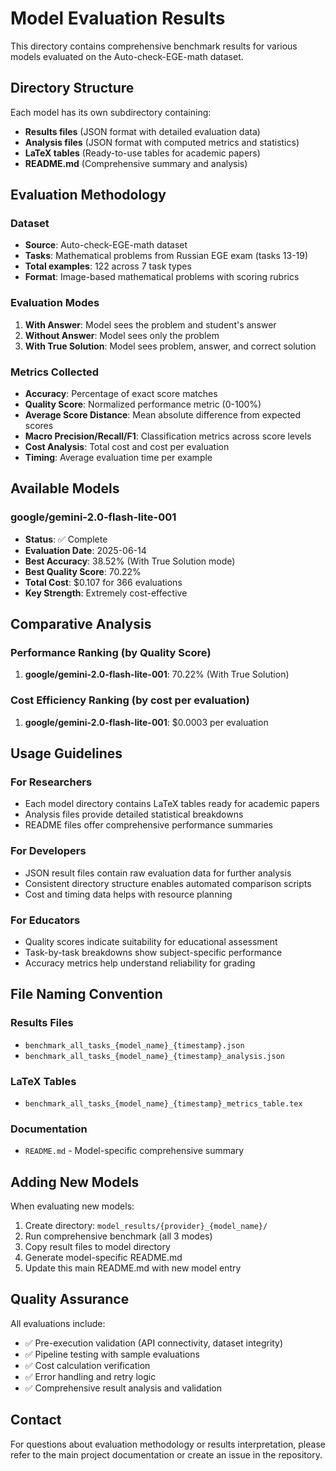 # Model Evaluation Results

This directory contains comprehensive benchmark results for various models evaluated on the Auto-check-EGE-math dataset.

## Directory Structure

Each model has its own subdirectory containing:
- **Results files** (JSON format with detailed evaluation data)
- **Analysis files** (JSON format with computed metrics and statistics)
- **LaTeX tables** (Ready-to-use tables for academic papers)
- **README.md** (Comprehensive summary and analysis)

## Evaluation Methodology

### Dataset
- **Source**: Auto-check-EGE-math dataset
- **Tasks**: Mathematical problems from Russian EGE exam (tasks 13-19)
- **Total examples**: 122 across 7 task types
- **Format**: Image-based mathematical problems with scoring rubrics

### Evaluation Modes
1. **With Answer**: Model sees the problem and student's answer
2. **Without Answer**: Model sees only the problem
3. **With True Solution**: Model sees problem, answer, and correct solution

### Metrics Collected
- **Accuracy**: Percentage of exact score matches
- **Quality Score**: Normalized performance metric (0-100%)
- **Average Score Distance**: Mean absolute difference from expected scores
- **Macro Precision/Recall/F1**: Classification metrics across score levels
- **Cost Analysis**: Total cost and cost per evaluation
- **Timing**: Average evaluation time per example

## Available Models

### google/gemini-2.0-flash-lite-001
- **Status**: ✅ Complete
- **Evaluation Date**: 2025-06-14
- **Best Accuracy**: 38.52% (With True Solution mode)
- **Best Quality Score**: 70.22%
- **Total Cost**: $0.107 for 366 evaluations
- **Key Strength**: Extremely cost-effective

## Comparative Analysis

### Performance Ranking (by Quality Score)
1. **google/gemini-2.0-flash-lite-001**: 70.22% (With True Solution)

### Cost Efficiency Ranking (by cost per evaluation)
1. **google/gemini-2.0-flash-lite-001**: $0.0003 per evaluation

## Usage Guidelines

### For Researchers
- Each model directory contains LaTeX tables ready for academic papers
- Analysis files provide detailed statistical breakdowns
- README files offer comprehensive performance summaries

### For Developers
- JSON result files contain raw evaluation data for further analysis
- Consistent directory structure enables automated comparison scripts
- Cost and timing data helps with resource planning

### For Educators
- Quality scores indicate suitability for educational assessment
- Task-by-task breakdowns show subject-specific performance
- Accuracy metrics help understand reliability for grading

## File Naming Convention

### Results Files
- `benchmark_all_tasks_{model_name}_{timestamp}.json`
- `benchmark_all_tasks_{model_name}_{timestamp}_analysis.json`

### LaTeX Tables
- `benchmark_all_tasks_{model_name}_{timestamp}_metrics_table.tex`

### Documentation
- `README.md` - Model-specific comprehensive summary

## Adding New Models

When evaluating new models:
1. Create directory: `model_results/{provider}_{model_name}/`
2. Run comprehensive benchmark (all 3 modes)
3. Copy result files to model directory
4. Generate model-specific README.md
5. Update this main README.md with new model entry

## Quality Assurance

All evaluations include:
- ✅ Pre-execution validation (API connectivity, dataset integrity)
- ✅ Pipeline testing with sample evaluations
- ✅ Cost calculation verification
- ✅ Error handling and retry logic
- ✅ Comprehensive result analysis and validation

## Contact

For questions about evaluation methodology or results interpretation, please refer to the main project documentation or create an issue in the repository.
